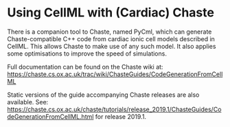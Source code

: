 # Using CellML with (Cardiac) Chaste

There is a companion tool to Chaste, named PyCml, which can generate Chaste-compatible C++ code from cardiac ionic cell models described in CellML.
This allows Chaste to make use of any such model.
It also applies some optimisations to improve the speed of simulations.

Full documentation can be found on the Chaste wiki at:
https://chaste.cs.ox.ac.uk/trac/wiki/ChasteGuides/CodeGenerationFromCellML

Static versions of the guide accompanying Chaste releases are also available.
See:
https://chaste.cs.ox.ac.uk/chaste/tutorials/release_2019.1/ChasteGuides/CodeGenerationFromCellML.html
for release 2019.1.

